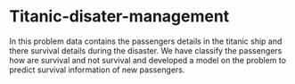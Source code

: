 # Titanic-disater-management
In this problem data contains the passengers  details in the titanic ship and there survival details during the disaster. We have classify the  passengers how are survival and not survival and developed a model on the problem to predict survival information of new passengers.
